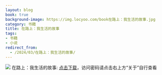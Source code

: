 ```yaml
---
layout: blog
book: true
background-image: https://img.locyoo.com/book在路上：我生活的故事.jpg
category: 书籍
title: 在路上：我生活的故事
tags:
- 书籍
- 小说
redirect_from:
  - /2024/03/在路上：我生活的故事/
---
```

![](https://img.locyoo.com/book在路上：我生活的故事.jpg)
在路上：我生活的故事: <a name = "ref1" href="https://url18.ctfile.com/f/50983618-1439916553-bb9562?p=3619">点击下载</a>，访问密码请点击右上方“关于”自行查看